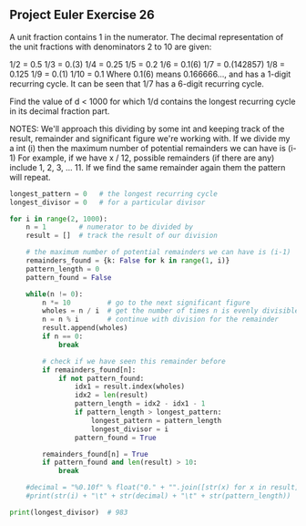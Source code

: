 ## Project Euler Exercise 26

A unit fraction contains 1 in the numerator.
The decimal representation of the unit fractions with denominators 2 to 10 are given:

1/2	= 	0.5
1/3	= 	0.(3)
1/4	= 	0.25
1/5	= 	0.2
1/6	= 	0.1(6)
1/7	= 	0.(142857)
1/8	= 	0.125
1/9	= 	0.(1)
1/10	= 	0.1
Where 0.1(6) means 0.166666..., and has a 1-digit recurring cycle.
It can be seen that 1/7 has a 6-digit recurring cycle.

Find the value of d < 1000 for which 1/d contains the longest
recurring cycle in its decimal fraction part.

NOTES:
We'll approach this dividing by some int and keeping track of the result, remainder
and significant figure we're working with.
If we divide my a int (i) then the maximum number of potential remainders we can have is (i-1)
For example, if we have x / 12, possible remainders (if there are any) include
1, 2, 3, ... 11.
If we find the same remainder again them the pattern will repeat.

```python
longest_pattern = 0   # the longest recurring cycle
longest_divisor = 0   # for a particular divisor

for i in range(2, 1000):
    n = 1        # numerator to be divided by
    result = []  # track the result of our division

    # the maximum number of potential remainders we can have is (i-1)
    remainders_found = {k: False for k in range(1, i)}
    pattern_length = 0
    pattern_found = False

    while(n != 0):
        n *= 10         # go to the next significant figure
        wholes = n / i  # get the number of times n is evenly divisible by i
        n = n % i       # continue with division for the remainder
        result.append(wholes)
        if n == 0:
            break

        # check if we have seen this remainder before
        if remainders_found[n]:
            if not pattern_found:
                idx1 = result.index(wholes)
                idx2 = len(result)
                pattern_length = idx2 - idx1 - 1
                if pattern_length > longest_pattern:
                    longest_pattern = pattern_length
                    longest_divisor = i
                pattern_found = True

        remainders_found[n] = True
        if pattern_found and len(result) > 10:
            break

    #decimal = "%0.10f" % float("0." + "".join([str(x) for x in result]))
    #print(str(i) + "\t" + str(decimal) + "\t" + str(pattern_length))

print(longest_divisor)  # 983
```
